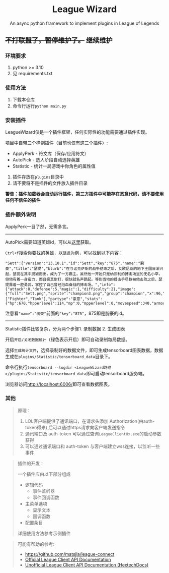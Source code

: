 <div align="center">

  # League Wizard
  An async python framework to implement plugins in League of Legends

</div>

## <del>不打联盟了，暂停维护了。</del> 继续维护

### 环境要求

1. python >= 3.10
2. 见 requirements.txt

### 使用方法

1. 下载本仓库
2. 命令行运行`python main.py`

### 安装插件

LeagueWizard仅是一个插件框架，任何实际性的功能需要通过插件实现。

项目中自带三个样例插件（目前也仅有这三个插件）:

- ApplyPerk - 符文库（保存/应用符文）
- AutoPick - 选人阶段自动选择英雄
- Statistic - 统计一局游戏中你角色的属性值


1. 插件存放在`plugins`目录中
2. 请不要将不是插件的文件放入插件目录

**警告：插件加载器会自动运行插件，第三方插件中可能存在恶意代码，请不要使用任何不信任的插件**


### 插件额外说明

ApplyPerk一目了然，无需多言。

---

AutoPick需要知道英雄id，可以从[这里](https://ddragon.leagueoflegends.com/cdn/13.10.1/data/zh_CN/champion.json)获取。

`Ctrl+f`搜索你要找的英雄，以`瑟提`为例，可以找到以下内容：

```
"Sett":{"version":"13.10.1","id":"Sett","key":"875","name":"腕豪","title":"瑟提","blurb":"在与诺克萨斯的战争结束之后，艾欧尼亚的地下王国日渐兴起，瑟提在其中脱颖而出，成为了一方霸主。虽然他一开始只是纳沃利的搏击场里的无名小卒，但他有着一身蛮力，而且极其耐打，很快就名声鹊起。等到当地的搏击手尽数被他击败之后，瑟提靠着一腔勇武，掌控了自己曾经浴血奋战的搏击场。","info":{"attack":8,"defense":5,"magic":1,"difficulty":2},"image":{"full":"Sett.png","sprite":"champion3.png","group":"champion","x":96,"y":96,"w":48,"h":48},"tags":["Fighter","Tank"],"partype":"豪意","stats":{"hp":670,"hpperlevel":114,"mp":0,"mpperlevel":0,"movespeed":340,"armor":33,"armorperlevel":5.2,"spellblock":28,"spellblockperlevel":2.05,"attackrange":125,"hpregen":7,"hpregenperlevel":0.5,"mpregen":0,"mpregenperlevel":0,"crit":0,"critperlevel":0,"attackdamage":60,"attackdamageperlevel":4,"attackspeedperlevel":1.75,"attackspeed":0.625}}
```

注意看`"name":"腕豪"`前面的`"key":"875"`，875即是腕豪的id。

---

Statistic插件比较复杂，分为两个步骤1. 录制数据 2. 生成图表

开启`开启/关闭数据统计`（绿色表示开启）即可自动录制每局数据。

选择`生成统计文件`，选择录制好的数据文件，即可生成tensorboard图表数据，数据生成在`plugins/Statistic/tensorboard_data`目录下。

命令行执行`tensorboard --logdir <LeagueWizard路径>/plugins/Statistic/tensorboard_data`即可启动tensorboard服务端。

浏览器访问[http://localhost:6006/](http://localhost:6006/)即可查看数据图表。

### 其他

> 原理：
>
> 1. LOL客户端提供了通讯端口，在请求头添加 Authorization(由auth-token得来) 后可以通过https请求向客户端发送指令
> 2. 通讯端口及 auth-token 可以通过查询`LeagueClientUx.exe`的启动参数获得
> 3. 可以通过通讯端口和 auth-token 与客户端建立wss连接，以监听一些事件



> 插件的开发：
>
> 一个插件应由以下部分组成
>
> - 逻辑代码
>   - 事件监听器
>   - 事件回调函数
> - 主菜单选项
>   - 显示文本
>   - 回调函数
> - 配置条目
>
> 详细使用方法参考示例插件



> 可能有帮助的参考:
>
> - https://github.com/matsjla/league-connect
> - [Official League Client API Documentation](https://developer.riotgames.com/docs/lol#league-client-api)
> - [Unofficial League Client API Documentation (HextechDocs)](https://www.hextechdocs.dev/lol/lcuapi)
